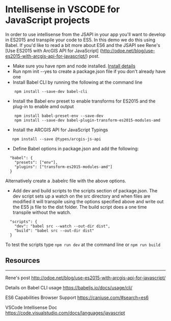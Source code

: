 # Intellisense in VSCODE for JavaScript projects 

In order to use intellisense from the JSAPI in your app you'll want to develop in ES2015 and transpile your code to ES5. In this demo we do this using Babel.  If you'd like to read a bit more about ES6 and the JSAPI see Rene's [Use ES2015 with ArcGIS API for JavaScript] (http://odoe.net/blog/use-es2015-with-arcgis-api-for-javascript/) post. 



* Make sure you have npm and node installed.  [Install details](https://www.npmjs.com/get-npm)
* Run npm init --yes to create a package.json file if you don't already have one
* Install Babel CLI by running the following at the command line 
``` 
    npm install --save-dev babel-cli
```
* Install the Babel env preset to enable transforms for ES2015  and the plug-in to enable amd output
``` 
    npm install babel-preset-env --save-dev
    npm install --save-dev babel-plugin-transform-es2015-modules-amd

```
* Install the ARCGIS API for JavaScript Typings 
```
   npm install --save @types/arcgis-js-api
```
* Define Babel options in package.json and add the following: 

```
  "babel": {
    "presets": ["env"],
    "plugins": ["transform-es2015-modules-amd"]
  }
```

Alternatively create a .babelrc file with the above options. 

* Add dev and build scripts to the scripts section of package.json.  The dev script sets up a watch on the src directory and when files are modified it will transpile using the options specified above and write out the ES5 js file to the dist folder.  The build script does a one time transpile without the watch. 
```
  "scripts": {
    "dev": "babel src --watch --out-dir dist",
    "build": "babel src --out-dir dist"
  }
```

To test the scripts type ``` npm run dev ``` at the command line or ``` npm run build ```

## Resources 
---
Rene's post
http://odoe.net/blog/use-es2015-with-arcgis-api-for-javascript/

Details on Babel CLI usage 
https://babeljs.io/docs/usage/cli/

ES6 Capabilities Browser Support 
https://caniuse.com/#search=es6

VSCode Intellisense Doc
https://code.visualstudio.com/docs/languages/javascript

